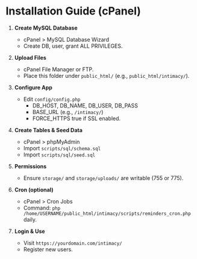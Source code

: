 # Installation Guide (cPanel)

1. **Create MySQL Database**
   - cPanel > MySQL Database Wizard
   - Create DB, user, grant ALL PRIVILEGES.

2. **Upload Files**
   - cPanel File Manager or FTP.
   - Place this folder under `public_html/` (e.g., `public_html/intimacy/`).

3. **Configure App**
   - Edit `config/config.php`
     - DB_HOST, DB_NAME, DB_USER, DB_PASS
     - BASE_URL (e.g., `/intimacy/`)
     - FORCE_HTTPS true if SSL enabled.

4. **Create Tables & Seed Data**
   - cPanel > phpMyAdmin
   - Import `scripts/sql/schema.sql`
   - Import `scripts/sql/seed.sql`

5. **Permissions**
   - Ensure `storage/` and `storage/uploads/` are writable (755 or 775).

6. **Cron (optional)**
   - cPanel > Cron Jobs
   - Command: `php /home/USERNAME/public_html/intimacy/scripts/reminders_cron.php` daily.

7. **Login & Use**
   - Visit `https://yourdomain.com/intimacy/`
   - Register new users.